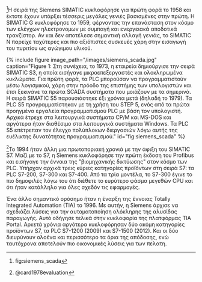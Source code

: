 [^1]Η σειρά της Siemens SIMATIC κυκλοφόρησε για πρώτη φορά το 1958 και έκτοτε έχουν υπάρξει τέσσερις μεγάλες γενιές βασισμένες στην πρώτη. Η SIMATIC G κυκλοφόρησε το 1959, φέρνοντας την επανάσταση στον κόσμο των ελέγχων ηλεκτρονομων με συμπαγή και ενεργειακά αποδοτικά τρανζίστορ. Αν και δεν αποτέλεσε σημαντική αλλαγή γενιάς, το SIMATIC N παρείχε ταχύτερες και πιο αξιόπιστες συσκευές χάρη στην εισαγωγή του πυριτίου ως αγώγιμου υλικού.

{% include figure image_path="/images/siemens_scada.jpg" caption="Figure 1: Στη συνέχεια, το 1973, η εταιρεία δημιούργισε την σειρά SIMATIC S3, η οποία εισήγαγε μικροεπεξεργαστές και ολοκληρωμένα κυκλώματα. Για πρώτη φορά, τα PLC μπορούσαν να προγραμματιστούν μέσω λογισμικού, χάρη στην πρόοδο της επιστήμης των υπολογιστών και έτσι ξεκινάνε τα πρώτα SCADA συστήματα που μοιάζουν με τα σημερινά. Η σειρά SIMATIC S5 παρουσιάστηκε έξι χρόνια μετά (δηλαδή το 1979). Τα PLC S5 προγραμματίστηκαν με τη χρήση του STEP 5, ενός από τα πρώτα προηγμένα εργαλεία προγραμματισμού PLC με βάση τον υπολογιστή. Αρχικά έτρεχε στα λειτουργικά συστήματα CP/M και MS-DOS και αργότερα ήταν διαθέσιμο στα λειτουργικά συστήματα Windows. Τα PLC S5 επέτρεπαν τον έλεγχο πολύπλοκων διεργασιών λόγω αυτής της ευέλικτης δυνατότητας προγραμματισμού." id="fig:siemens_scada" %}

[^2]Το 1994 ήταν άλλη μια πρωτοποριακή χρονιά με την άφιξη του SIMATIC S7. Μαζί με το S7, η Siemens κυκλοφόρησε την πρώτη έκδοση του Profibus και εισήγαγε την έννοια της "βιομηχανικής δικτύωσης" στον κόσμο των PLC. Υπήρχαν αρχικά τρεις κύριες κατηγορίες προϊόντων στη σειρά S7: τα PLC S7-200, S7-300 και S7-400. Από τα τρία μοντέλα, το S7-300 έγινε το πιο δημοφιλές λόγω του ότι διέθετε το ευρύτερο φάσμα μεγεθών CPU και ότι ήταν κατάλληλο για όλες σχεδόν τις εφαρμογές.

Ένα άλλο σημαντικό ορόσημο ήταν η έναρξη της έννοιας Totally Integrated Automation (TIA) το 1996. Με αυτήν, η Siemens άρχισε να σχεδιάζει λύσεις για την αυτοματοποίηση ολόκληρης της αλυσίδας παραγωγής. Αυτό οδήγησε τελικά στην κυκλοφορία της πλατφόρμας TIA Portal. Αρκετά χρόνια αργότερα κυκλοφόρησαν δύο ακόμη κατηγορίες προϊόντων S7, τα PLC S7-1200 (2009) και S7-1500 (2012). Και οι δύο διευρύνουν ολοένα και περισσότερο τα όρια της απόδοσης, ενώ ταυτόχρονα αποτελούν πιο οικονομικές λύσεις για των πελατη.


[^1]: fig:siemens_scada

[^2]: @card1978evaluation

